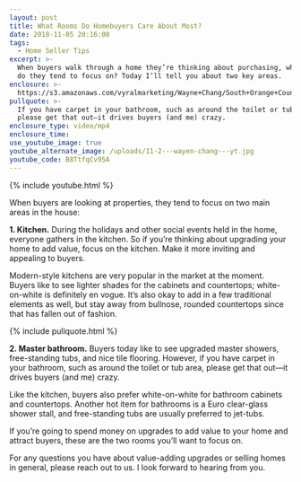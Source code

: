 ```yaml
---
layout: post
title: What Rooms Do Homebuyers Care About Most?
date: 2018-11-05 20:16:00
tags:
  - Home Seller Tips
excerpt: >-
  When buyers walk through a home they’re thinking about purchasing, what rooms
  do they tend to focus on? Today I’ll tell you about two key areas.
enclosure: >-
  https://s3.amazonaws.com/vyralmarketing/Wayne+Chang/South+Orange+County+Real+Estate-+What+Rooms+Do+Homebuyers+Care+Most+About%253F.mp4
pullquote: >-
  If you have carpet in your bathroom, such as around the toilet or tub area,
  please get that out—it drives buyers (and me) crazy.
enclosure_type: video/mp4
enclosure_time:
use_youtube_image: true
youtube_alternate_image: /uploads/11-2---wayen-chang---yt.jpg
youtube_code: B8TtfqCv95A
---
```


{% include youtube.html %}

When buyers are looking at properties, they tend to focus on two main areas in the house:

**1. Kitchen.** During the holidays and other social events held in the home, everyone gathers in the kitchen. So if you’re thinking about upgrading your home to add value, focus on the kitchen. Make it more inviting and appealing to buyers.

Modern-style kitchens are very popular in the market at the moment. Buyers like to see lighter shades for the cabinets and countertops; white-on-white is definitely en vogue. It’s also okay to add in a few traditional elements as well, but stay away from bullnose, rounded countertops since that has fallen out of fashion.

{% include pullquote.html %}

**2. Master bathroom.** Buyers today like to see upgraded master showers, free-standing tubs, and nice tile flooring. However, if you have carpet in your bathroom, such as around the toilet or tub area, please get that out—it drives buyers (and me) crazy.

Like the kitchen, buyers also prefer white-on-white for bathroom cabinets and countertops. Another hot item for bathrooms is a Euro clear-glass shower stall, and free-standing tubs are usually preferred to jet-tubs.

If you’re going to spend money on upgrades to add value to your home and attract buyers, these are the two rooms you’ll want to focus on.

For any questions you have about value-adding upgrades or selling homes in general, please reach out to us. I look forward to hearing from you.
